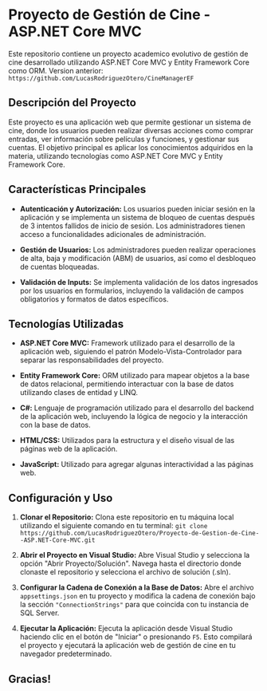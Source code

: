 # Proyecto de Gestión de Cine - ASP.NET Core MVC

Este repositorio contiene un proyecto academico evolutivo de gestión de cine desarrollado utilizando ASP.NET Core MVC y Entity Framework Core como ORM.
Version anterior: `https://github.com/LucasRodriguezOtero/CineManagerEF`

## Descripción del Proyecto

Este proyecto es una aplicación web que permite gestionar un sistema de cine, donde los usuarios pueden realizar diversas acciones como comprar entradas, ver información sobre películas y funciones, y gestionar sus cuentas. El objetivo principal es aplicar los conocimientos adquiridos en la materia, utilizando tecnologías como ASP.NET Core MVC y Entity Framework Core.

## Características Principales

- **Autenticación y Autorización:** Los usuarios pueden iniciar sesión en la aplicación y se implementa un sistema de bloqueo de cuentas después de 3 intentos fallidos de inicio de sesión. Los administradores tienen acceso a funcionalidades adicionales de administración.

- **Gestión de Usuarios:** Los administradores pueden realizar operaciones de alta, baja y modificación (ABM) de usuarios, así como el desbloqueo de cuentas bloqueadas.

- **Validación de Inputs:** Se implementa validación de los datos ingresados por los usuarios en formularios, incluyendo la validación de campos obligatorios y formatos de datos específicos.

## Tecnologías Utilizadas

- **ASP.NET Core MVC:** Framework utilizado para el desarrollo de la aplicación web, siguiendo el patrón Modelo-Vista-Controlador para separar las responsabilidades del proyecto.

- **Entity Framework Core:** ORM utilizado para mapear objetos a la base de datos relacional, permitiendo interactuar con la base de datos utilizando clases de entidad y LINQ.

- **C#:** Lenguaje de programación utilizado para el desarrollo del backend de la aplicación web, incluyendo la lógica de negocio y la interacción con la base de datos.

- **HTML/CSS:** Utilizados para la estructura y el diseño visual de las páginas web de la aplicación.

- **JavaScript:** Utilizado para agregar algunas interactividad a las páginas web.

## Configuración y Uso

1. **Clonar el Repositorio:** 
   Clona este repositorio en tu máquina local utilizando el siguiente comando en tu terminal: `git clone https://github.com/LucasRodriguezOtero/Proyecto-de-Gestion-de-Cine--ASP.NET-Core-MVC.git`

2. **Abrir el Proyecto en Visual Studio:**
Abre Visual Studio y selecciona la opción "Abrir Proyecto/Solución". Navega hasta el directorio donde clonaste el repositorio y selecciona el archivo de solución (.sln).

3. **Configurar la Cadena de Conexión a la Base de Datos:**
Abre el archivo `appsettings.json` en tu proyecto y modifica la cadena de conexión bajo la sección `"ConnectionStrings"` para que coincida con tu instancia de SQL Server.

4. **Ejecutar la Aplicación:**
Ejecuta la aplicación desde Visual Studio haciendo clic en el botón de "Iniciar" o presionando `F5`. Esto compilará el proyecto y ejecutará la aplicación web de gestión de cine en tu navegador predeterminado.

## Gracias!
